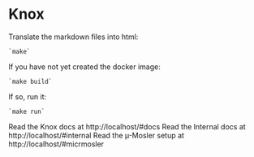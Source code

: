 # Knox

Translate the markdown files into html:

	`make`

If you have not yet created the docker image:

	`make build`

If so, run it:

	`make run`

Read the Knox docs at http://localhost/#docs
Read the Internal docs at http://localhost/#internal
Read the µ-Mosler setup at http://localhost/#micrmosler
